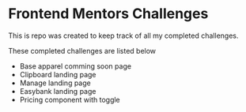 # Frontend Mentors Challenges  

This  is repo was created to keep track of all my completed challenges.

These completed challenges are listed below  

- Base apparel comming soon page
- Clipboard landing page
- Manage landing page
- Easybank landing page
- Pricing component with toggle
